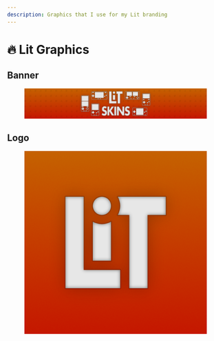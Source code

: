 ```yaml
---
description: Graphics that I use for my Lit branding
---
```


# 🔥 Lit Graphics

## Banner

<figure><img src="../Graphics/LitRitt/banner.png" alt=""><figcaption></figcaption></figure>

## Logo

<figure><img src="../Graphics/LitRitt/logo.png" alt=""><figcaption></figcaption></figure>
